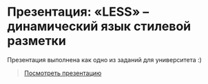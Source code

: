 Презентация: «LESS» – динамический язык стилевой разметки
=================

Презентация выполнена как одно из заданий для университета :)

> [Посмотреть презентацию](http://ymatuhin.github.io/less-presentation/)
